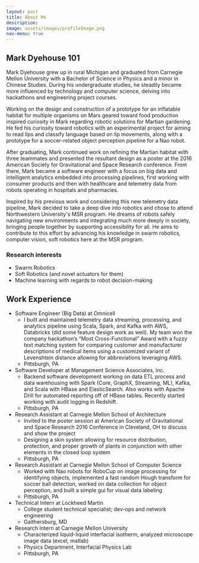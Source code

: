 ```yaml
---
layout: post
title: About Me
description: 
image: assets/images/profileImage.png
nav-menu: true
---
```


## Mark Dyehouse 101

Mark Dyehouse grew up in rural Michigan and graduated from Carnegie Mellon University with a Bachelor of Science in Physics and a minor in Chinese Studies. During his undergraduate studies, he steadily became more influenced by technology and computer science, delving into hackathons and engineering project courses.

Working on the design and construction of a prototype for an inflatable habitat for multiple organisms on Mars geared toward food production inspired curiosity in Mark regarding robotic solutions for Martian gardening. He fed his curiosity toward robotics with an experimental project for aiming to read lips and classify language based on lip movements, along with a prototype for a soccer-related object perception pipeline for a Nao robot.

After graduating, Mark continued work on refining the Martian habitat with three teammates and presented the resultant design as a poster at the 2016 American Society for Gravitational and Space Research conference. From there, Mark became a software engineer with a focus on big data and intelligent analytics embedded into processing pipelines, first working with consumer products and then with healthcare and telemetry data from robots operating in hospitals and pharmacies.

Inspired by his previous work and considering this new telemetry data pipeline, Mark decided to take a deep dive into robotics and chose to attend Northwestern University's MSR program. He dreams of robots safely navigating new environments and integrating much more deeply in society, bringing people together by supporting accessibility for all. He aims to contribute to this effort by advancing his knowledge in swarm robotics, computer vision, soft robotics here at the MSR program.

### Research interests

* Swarm Robotics
* Soft Robotics (and novel actuators for them)
* Machine learning with regards to robot decision-making

## Work Experience
* Software Engineer (Big Data) at Omnicell
    - I built and maintained telemetry data streaming, processing, and analytics pipeline using Scala, Spark, and Kafka with AWS, Databricks (did some feature design work as well). My team won the company hackathon’s “Most Cross-Functional” Award with a fuzzy text matching system for comparing customer and manufacturer descriptions of medical items using a customized variant of Levenshtein distance allowing for abbreviations leveraging AWS.
    - Pittsburgh, PA
* Software Developer at Management Science Associates, inc.
    - Backend software development working on data ETL process and data warehousing with Spark (Core, GraphX, Streaming, ML), Kafka, and Scala with HBase and ElasticSearch. Also works with Apache Drill for automated reporting off of HBase tables. Recently started working with audit logging in Redshift.
    - Pittsburgh, PA
* Research Assistant at Carnegie Mellon School of Architecture
    - Invited to the poster session at American Society of Gravitational and Space Research 2016 Conference in Cleveland, OH to discuss and show the project
    - Designing a skin system allowing for resource distribution, protection, and proper growth of plants in conjunction with other elements in the closed loop system 
    - Pittsburgh, PA
* Research Assistant at Carnegie Mellon School of Computer Science
    - Worked with Nao robots for RoboCup on image processing for identifying objects, implemented a fast random Hough transform for soccer ball detection, worked on data collection for object perception, and built a simple gui for visual data labeling
    - Pittsburgh, PA
* Technical Intern at Lockheed Martin
    - College student technical specialist; dev-ops and network engineering
    - Gaithersburg, MD
* Research Intern at Carnegie Mellon University
    - Characterized liquid-liquid interfacial isotherm, analyzed microscope image data (excel, matlab)
    - Physics Department, Interfacial Physics Lab
    - Pittsburgh, PA
